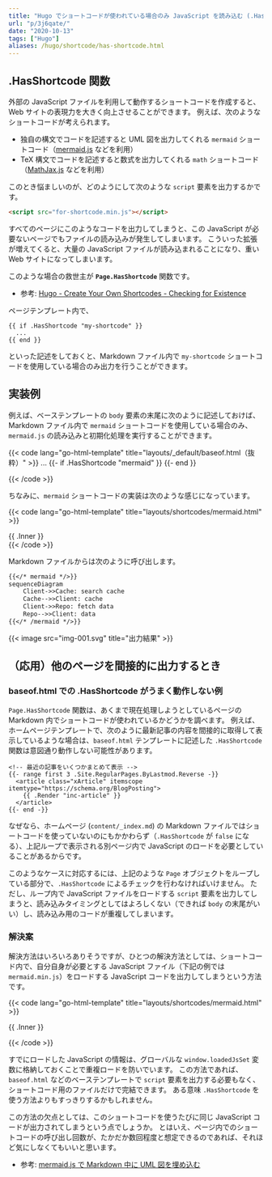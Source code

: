 ```yaml
---
title: "Hugo でショートコードが使われている場合のみ JavaScript を読み込む (.HasShortcode)"
url: "p/3j6qate/"
date: "2020-10-13"
tags: ["Hugo"]
aliases: /hugo/shortcode/has-shortcode.html
---
```


.HasShortcode 関数
----

外部の JavaScript ファイルを利用して動作するショートコードを作成すると、Web サイトの表現力を大きく向上させることができます。
例えば、次のようなショートコードが考えられます。

- 独自の構文でコードを記述すると UML 図を出力してくれる `mermaid` ショートコード（[mermaid.js](https://mermaid-js.github.io/mermaid/) などを利用）
- TeX 構文でコードを記述すると数式を出力してくれる `math` ショートコード（[MathJax.js](https://www.mathjax.org/) などを利用）

このとき悩ましいのが、どのようにして次のような `script` 要素を出力するかです。

```html
<script src="for-shortcode.min.js"></script>
```

すべてのページにこのようなコードを出力してしまうと、この JavaScript が必要ないページでもファイルの読み込みが発生してしまいます。
こういった拡張が増えてくると、大量の JavaScript ファイルが読み込まれることになり、重い Web サイトになってしまいます。

このような場合の救世主が __`Page.HasShortcode`__ 関数です。

- 参考: [Hugo - Create Your Own Shortcodes - Checking for Existence](https://gohugo.io/templates/shortcode-templates/#checking-for-existence)

ページテンプレート内で、

```go-html-template
{{ if .HasShortcode "my-shortcode" }}
  ...
{{ end }}
```

といった記述をしておくと、Markdown ファイル内で `my-shortcode` ショートコードを使用している場合のみ出力を行うことができます。


実装例
----

例えば、ベーステンプレートの `body` 要素の末尾に次のように記述しておけば、Markdown ファイル内で `mermaid` ショートコードを使用している場合のみ、`mermaid.js` の読み込みと初期化処理を実行することができます。

{{< code lang="go-html-template" title="layouts/_default/baseof.html（抜粋）" >}}
  ...
  {{- if .HasShortcode "mermaid" }}
    <script src="https://cdn.jsdelivr.net/npm/mermaid/dist/mermaid.min.js"></script>
    <script>mermaid.initialize({startOnLoad: true});</script>
  {{- end }}
</body>
</html>
{{< /code >}}

ちなみに、`mermaid` ショートコードの実装は次のような感じになっています。

{{< code lang="go-html-template" title="layouts/shortcodes/mermaid.html" >}}
<div class="mermaid">
{{ .Inner }}
</div>
{{< /code >}}

Markdown ファイルからは次のように呼び出します。

```md
{{</* mermaid */>}}
sequenceDiagram
    Client->>Cache: search cache
    Cache-->>Client: cache
    Client->>Repo: fetch data
    Repo-->>Client: data
{{</* /mermaid */>}}
```

{{< image src="img-001.svg" title="出力結果" >}}


（応用）他のページを間接的に出力するとき
----

### baseof.html での .HasShortcode がうまく動作しない例

`Page.HasShortcode` 関数は、あくまで現在処理しようとしているページの Markdown 内でショートコードが使われているかどうかを調べます。
例えば、ホームページテンプレートで、次のように最新記事の内容を間接的に取得して表示しているような場合は、`baseof.html` テンプレートに記述した `.HasShortcode` 関数は意図通り動作しない可能性があります。

```go-html-template
<!-- 最近の記事をいくつかまとめて表示 -->
{{- range first 3 .Site.RegularPages.ByLastmod.Reverse -}}
  <article class="xArticle" itemscope itemtype="https://schema.org/BlogPosting">
    {{ .Render "inc-article" }}
  </article>
{{- end -}}
```

なぜなら、ホームページ (`content/_index.md`) の Markdown ファイルではショートコードを使っていないのにもかかわらず（`.HasShortcode` が `false` になる）、上記ループで表示される別ページ内で JavaScript のロードを必要としていることがあるからです。

このようなケースに対応するには、上記のような `Page` オブジェクトをループしている部分で、`.HasShortcode` によるチェックを行わなければいけません。
ただし、ループ内で JavaScript ファイルをロードする `script` 要素を出力してしまうと、読み込みタイミングとしてはよろしくない（できれば `body` の末尾がいい）し、読み込み用のコードが重複してしまいます。

### 解決案

解決方法はいろいろありそうですが、ひとつの解決方法としては、ショートコード内で、自分自身が必要とする JavaScript ファイル（下記の例では `mermaid.min.js`）をロードする JavaScript コードを出力してしまうという方法です。

{{< code lang="go-html-template" title="layouts/shortcodes/mermaid.html" >}}
<div class="mermaid">
{{ .Inner }}
</div>

<script>
(function() {
  const JS_FILE = 'https://cdn.jsdelivr.net/npm/mermaid/dist/mermaid.min.js';

  // JSファイルの多重ロードを防止
  const jsSet = window.loadedJsSet = window.loadedJsSet || new Set();
  if (jsSet.has(JS_FILE)) return;
  jsSet.add(JS_FILE);

  // JSファイルの動的読み込み
  const script = document.createElement('script');
  script.src = JS_FILE;
  script.onload = function() {
    // 必要に応じてJSファイルロード後に初期化処理
    mermaid.initialize({startOnLoad: true});
  }
  document.body.appendChild(script);
})();
</script>
{{< /code >}}

すでにロードした JavaScript の情報は、グローバルな `window.loadedJsSet` 変数に格納しておくことで重複ロードを防いでいます。
この方法であれば、`baseof.html` などのベーステンプレートで `script` 要素を出力する必要もなく、ショートコード用のファイルだけで完結できます。
ある意味 `.HasShortcode` を使う方法よりもすっきりするかもしれません。

この方法の欠点としては、このショートコードを使うたびに同じ JavaScript コードが出力されてしまうという点でしょうか。
とはいえ、ページ内でのショートコードの呼び出し回数が、たかだか数回程度と想定できるのであれば、それほど気にしなくてもいいと思います。

- 参考: [mermaid.js で Markdown 中に UML 図を埋め込む](/p/xg3n7qa/)

